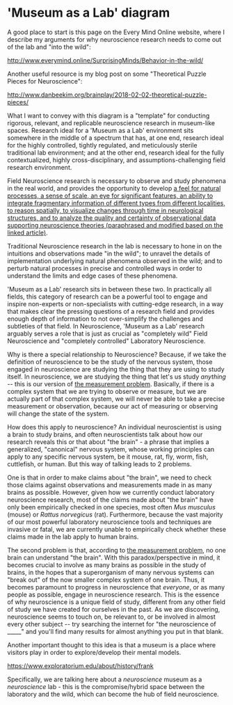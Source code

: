 # 'Museum as a Lab' diagram

A good place to start is this page on the Every Mind Online website, where I describe my arguments for why neuroscience research needs to come out of the lab and "into the wild": 

http://www.everymind.online/SurprisingMinds/Behavior-in-the-wild/

Another useful resource is my blog post on some "Theoretical Puzzle Pieces for Neuroscience": 

http://www.danbeekim.org/brainplay/2018-02-02-theoretical-puzzle-pieces/

What I want to convey with this diagram is a "template" for conducting rigorous, relevant, and replicable neuroscience research in museum-like spaces. Research ideal for a 'Museum as a Lab' environment sits somewhere in the middle of a spectrum that has, at one end, research ideal for the highly controlled, tightly regulated, and meticulously sterile traditional lab environment; and at the other end, research ideal for the fully contextualized, highly cross-disciplinary, and assumptions-challenging field research environment. 

Field Neuroscience research is necessary to observe and study phenomena in the real world, and provides the opportunity to develop [a feel for natural processes, a sense of scale, an eye for significant features, an ability to integrate fragmentary information of different types from different localities, to reason spatially, to visualize changes through time in neurological structures, and to analyze the quality and certainty of observational data supporting neuroscience theories (paraphrased and modified based on the linked article)](https://serc.carleton.edu/research_on_learning/synthesis/field.html). 

Traditional Neuroscience research in the lab is necessary to hone in on the intuitions and observations made "in the wild"; to unravel the details of implementation underlying natural phenomena observed in the wild; and to perturb natural processes in precise and controlled ways in order to understand the limits and edge cases of these phenomena. 

'Museum as a Lab' research sits in between these two. In practically all fields, this category of research can be a powerful tool to engage and inspire non-experts or non-specialists with cutting-edge research, in a way that makes clear the pressing questions of a research field and provides enough depth of information to not over-simplify the challenges and subtleties of that field. In Neuroscience, 'Museum as a Lab' research arguably serves a role that is just as crucial as "completely wild" Field Neuroscience and "completely controlled" Laboratory Neuroscience. 

Why is there a special relationship to Neuroscience? Because, if we take the definition of neuroscience to be the study of the nervous system, those engaged in neuroscience are studying the thing that they are using to study itself. In neuroscience, we are studying the thing that let's us study *anything* -- this is our version of [the measurement problem](https://en.wikipedia.org/wiki/Measurement_problem). Basically, if there is a complex system that we are trying to observe or measure, but we are actually part of that complex system, we will never be able to take a precise measurement or observation, because our act of measuring or observing will change the state of the system. 

How does this apply to neuroscience? An individual neuroscientist is using a brain to study brains, and often neuroscientists talk about how our research reveals this or that about "the brain" - a phrase that implies a generalized, "canonical" nervous system, whose working principles can apply to any specific nervous system, be it mouse, rat, fly, worm, fish, cuttlefish, or human. But this way of talking leads to 2 problems. 

One is that in order to make claims about "the brain", we need to check those claims against observations and measurements made in as many brains as possible. However, given how we currently conduct laboratory neuroscience research, most of the claims made about "the brain" have only been empirically checked in one species, most often *Mus musculus* (mouse) or *Rattus norvegicus* (rat). Furthermore, because the vast majority of our most powerful laboratory neuroscience tools and techniques are invasive or fatal, we are currently unable to empirically check whether these claims made in the lab apply to human brains. 

The second problem is that, according to [the measurement problem](https://en.wikipedia.org/wiki/Measurement_problem), no one brain can understand "the brain". With this paradox/perspective in mind, it becomes crucial to involve as many brains as possible in the study of brains, in the hopes that a superorganism of many nervous systems can "break out" of the now smaller complex system of one brain. Thus, it becomes paramount to progress in neuroscience that *everyone*, or as many people as possible, engage in neuroscience research. This is the essence of why neuroscience is a unique field of study, different from any other field of study we have created for ourselves in the past. As we are discovering, neuroscience seems to touch on, be relevant to, or be involved in almost every other subject -- try searching the internet for "the neuroscience of _____" and you'll find many results for almost anything you put in that blank. 

Another important thought to this idea is that a museum is a place where visitors play in order to explore/develop their mental models. 

https://www.exploratorium.edu/about/history/frank

Specifically, we are talking here about a *neuroscience* museum as a *neuroscience* lab - this is the compromise/hybrid space between the laboratory and the wild, which can become the hub of field neuroscience. 
